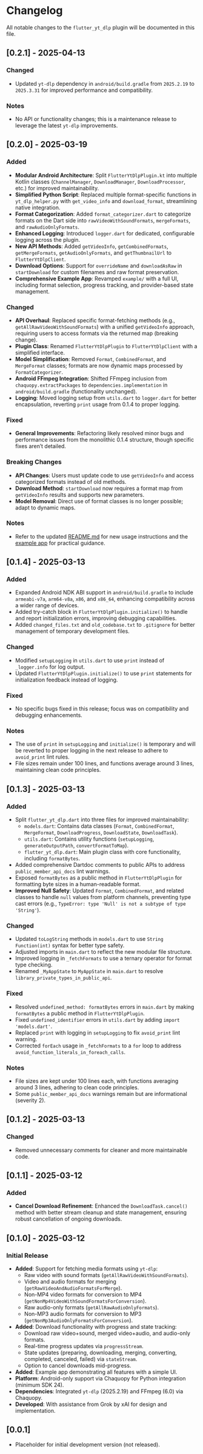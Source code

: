 # Changelog

All notable changes to the `flutter_yt_dlp` plugin will be documented in this file.

## [0.2.1] - 2025-04-13

### Changed

- Updated `yt-dlp` dependency in `android/build.gradle` from `2025.2.19` to `2025.3.31` for improved performance and compatibility.

### Notes

- No API or functionality changes; this is a maintenance release to leverage the latest `yt-dlp` improvements.

## [0.2.0] - 2025-03-19

### Added

- **Modular Android Architecture**: Split `FlutterYtDlpPlugin.kt` into multiple Kotlin classes (`ChannelManager`, `DownloadManager`, `DownloadProcessor`, etc.) for improved maintainability.
- **Simplified Python Script**: Replaced multiple format-specific functions in `yt_dlp_helper.py` with `get_video_info` and `download_format`, streamlining native integration.
- **Format Categorization**: Added `format_categorizer.dart` to categorize formats on the Dart side into `rawVideoWithSoundFormats`, `mergeFormats`, and `rawAudioOnlyFormats`.
- **Enhanced Logging**: Introduced `logger.dart` for dedicated, configurable logging across the plugin.
- **New API Methods**: Added `getVideoInfo`, `getCombinedFormats`, `getMergeFormats`, `getAudioOnlyFormats`, and `getThumbnailUrl` to `FlutterYtDlpClient`.
- **Download Options**: Support for `overrideName` and `downloadAsRaw` in `startDownload` for custom filenames and raw format preservation.
- **Comprehensive Example App**: Revamped `example/` with a full UI, including format selection, progress tracking, and provider-based state management.

### Changed

- **API Overhaul**: Replaced specific format-fetching methods (e.g., `getAllRawVideoWithSoundFormats`) with a unified `getVideoInfo` approach, requiring users to access formats via the returned map (breaking change).
- **Plugin Class**: Renamed `FlutterYtDlpPlugin` to `FlutterYtDlpClient` with a simplified interface.
- **Model Simplification**: Removed `Format`, `CombinedFormat`, and `MergeFormat` classes; formats are now dynamic maps processed by `FormatCategorizer`.
- **Android FFmpeg Integration**: Shifted FFmpeg inclusion from `chaquopy.extractPackages` to `dependencies.implementation` in `android/build.gradle` (functionality unchanged).
- **Logging**: Moved logging setup from `utils.dart` to `logger.dart` for better encapsulation, reverting `print` usage from 0.1.4 to proper logging.

### Fixed

- **General Improvements**: Refactoring likely resolved minor bugs and performance issues from the monolithic 0.1.4 structure, though specific fixes aren’t detailed.

### Breaking Changes

- **API Changes**: Users must update code to use `getVideoInfo` and access categorized formats instead of old methods.
- **Download Method**: `startDownload` now requires a format map from `getVideoInfo` results and supports new parameters.
- **Model Removal**: Direct use of format classes is no longer possible; adapt to dynamic maps.

### Notes

- Refer to the updated [README.md](README.md) for new usage instructions and the [example app](example/lib/main.dart) for practical guidance.

## [0.1.4] - 2025-03-13

### Added

- Expanded Android NDK ABI support in `android/build.gradle` to include `armeabi-v7a`, `arm64-v8a`, `x86`, and `x86_64`, enhancing compatibility across a wider range of devices.
- Added try-catch block in `FlutterYtDlpPlugin.initialize()` to handle and report initialization errors, improving debugging capabilities.
- Added `changed_files.txt` and `old_codebase.txt` to `.gitignore` for better management of temporary development files.

### Changed

- Modified `setupLogging` in `utils.dart` to use `print` instead of `_logger.info` for log output.
- Updated `FlutterYtDlpPlugin.initialize()` to use `print` statements for initialization feedback instead of logging.

### Fixed

- No specific bugs fixed in this release; focus was on compatibility and debugging enhancements.

### Notes

- The use of `print` in `setupLogging` and `initialize()` is temporary and will be reverted to proper logging in the next release to adhere to `avoid_print` lint rules.
- File sizes remain under 100 lines, and functions average around 3 lines, maintaining clean code principles.

## [0.1.3] - 2025-03-13

### Added

- Split `flutter_yt_dlp.dart` into three files for improved maintainability:
  - `models.dart`: Contains data classes (`Format`, `CombinedFormat`, `MergeFormat`, `DownloadProgress`, `DownloadState`, `DownloadTask`).
  - `utils.dart`: Contains utility functions (`setupLogging`, `generateOutputPath`, `convertFormatToMap`).
  - `flutter_yt_dlp.dart`: Main plugin class with core functionality, including `formatBytes`.
- Added comprehensive Dartdoc comments to public APIs to address `public_member_api_docs` lint warnings.
- Exposed `formatBytes` as a public method in `FlutterYtDlpPlugin` for formatting byte sizes in a human-readable format.
- **Improved Null Safety**: Updated `Format`, `CombinedFormat`, and related classes to handle `null` values from platform channels, preventing type cast errors (e.g., `TypeError: type 'Null' is not a subtype of type 'String'`).

### Changed

- Updated `toLogString` methods in `models.dart` to use `String Function(int)` syntax for better type safety.
- Adjusted imports in `main.dart` to reflect the new modular file structure.
- Improved logging in `_fetchFormats` to use a ternary operator for format type checking.
- Renamed `_MyAppState` to `MyAppState` in `main.dart` to resolve `library_private_types_in_public_api`.

### Fixed

- Resolved `undefined_method: formatBytes` errors in `main.dart` by making `formatBytes` a public method in `FlutterYtDlpPlugin`.
- Fixed `undefined_identifier` errors in `utils.dart` by adding `import 'models.dart'`.
- Replaced `print` with logging in `setupLogging` to fix `avoid_print` lint warning.
- Corrected `forEach` usage in `_fetchFormats` to a `for` loop to address `avoid_function_literals_in_foreach_calls`.

### Notes

- File sizes are kept under 100 lines each, with functions averaging around 3 lines, adhering to clean code principles.
- Some `public_member_api_docs` warnings remain but are informational (severity 2).

## [0.1.2] - 2025-03-13

### Changed

- Removed unnecessary comments for cleaner and more maintainable code.

## [0.1.1] - 2025-03-12

### Added

- **Cancel Download Refinement**: Enhanced the `DownloadTask.cancel()` method with better stream cleanup and state management, ensuring robust cancellation of ongoing downloads.

## [0.1.0] - 2025-03-12

### Initial Release

- **Added**: Support for fetching media formats using `yt-dlp`:
  - Raw video with sound formats (`getAllRawVideoWithSoundFormats`).
  - Video and audio formats for merging (`getRawVideoAndAudioFormatsForMerge`).
  - Non-MP4 video formats for conversion to MP4 (`getNonMp4VideoWithSoundFormatsForConversion`).
  - Raw audio-only formats (`getAllRawAudioOnlyFormats`).
  - Non-MP3 audio formats for conversion to MP3 (`getNonMp3AudioOnlyFormatsForConversion`).
- **Added**: Download functionality with progress and state tracking:
  - Download raw video+sound, merged video+audio, and audio-only formats.
  - Real-time progress updates via `progressStream`.
  - State updates (preparing, downloading, merging, converting, completed, canceled, failed) via `stateStream`.
  - Option to cancel downloads mid-progress.
- **Added**: Example app demonstrating all features with a simple UI.
- **Platform**: Android-only support via Chaquopy for Python integration (minimum SDK 24).
- **Dependencies**: Integrated `yt-dlp` (2025.2.19) and FFmpeg (6.0) via Chaquopy.
- **Developed**: With assistance from Grok by xAI for design and implementation.

## [0.0.1]

- Placeholder for initial development version (not released).
